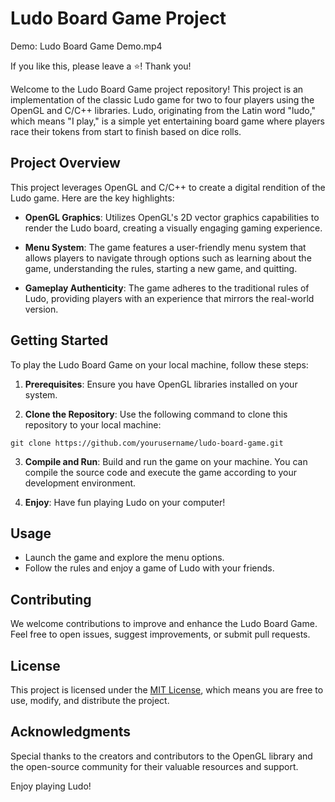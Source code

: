 # Ludo Board Game Project

<!-- <img width="1440" alt="Home Page" src=""> -->

Demo: Ludo Board Game Demo.mp4

If you like this, please leave a ⭐! Thank you!

Welcome to the Ludo Board Game project repository! This project is an implementation of the classic Ludo game for two to four players using the OpenGL and C/C++ libraries. Ludo, originating from the Latin word "ludo," which means "I play," is a simple yet entertaining board game where players race their tokens from start to finish based on dice rolls.

## Project Overview

This project leverages OpenGL and C/C++ to create a digital rendition of the Ludo game. Here are the key highlights:

- **OpenGL Graphics**: Utilizes OpenGL's 2D vector graphics capabilities to render the Ludo board, creating a visually engaging gaming experience.

- **Menu System**: The game features a user-friendly menu system that allows players to navigate through options such as learning about the game, understanding the rules, starting a new game, and quitting.

- **Gameplay Authenticity**: The game adheres to the traditional rules of Ludo, providing players with an experience that mirrors the real-world version.

## Getting Started

To play the Ludo Board Game on your local machine, follow these steps:

1. **Prerequisites**: Ensure you have OpenGL libraries installed on your system.

2. **Clone the Repository**: Use the following command to clone this repository to your local machine:

```
git clone https://github.com/yourusername/ludo-board-game.git
```

3. **Compile and Run**: Build and run the game on your machine. You can compile the source code and execute the game according to your development environment.

4. **Enjoy**: Have fun playing Ludo on your computer!

## Usage

- Launch the game and explore the menu options.
- Follow the rules and enjoy a game of Ludo with your friends.

## Contributing

We welcome contributions to improve and enhance the Ludo Board Game. Feel free to open issues, suggest improvements, or submit pull requests.

## License

This project is licensed under the [MIT License](LICENSE), which means you are free to use, modify, and distribute the project.

## Acknowledgments

Special thanks to the creators and contributors to the OpenGL library and the open-source community for their valuable resources and support.

Enjoy playing Ludo!